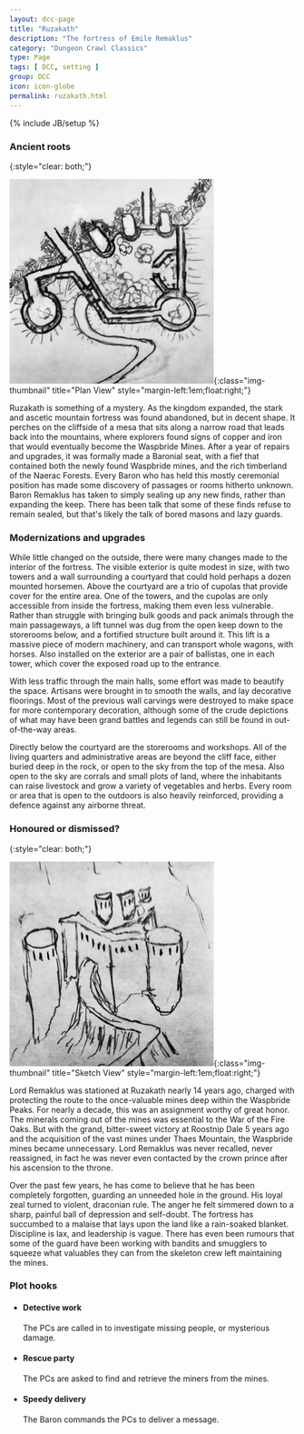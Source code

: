 ```yaml
---
layout: dcc-page
title: "Ruzakath"
description: "The fortress of Emile Remaklus"
category: "Dungeon Crawl Classics"
type: Page
tags: [ DCC, setting ]
group: DCC
icon: icon-globe
permalink: ruzakath.html
---
```

{% include JB/setup %}

### Ancient roots
{:style="clear: both;"}

![Plan View][plan]{:class="img-thumbnail" title="Plan View" style="margin-left:1em;float:right;"}

Ruzakath is something of a mystery. As the kingdom expanded, the stark and ascetic mountain fortress was found abandoned, but in decent shape. 
It perches on the cliffside of a mesa that sits along a narrow road that leads back into the mountains, where explorers found signs of copper and iron that would eventually become the Waspbride Mines.
After a year of repairs and upgrades, it was formally made a Baronial seat, with a fief that contained both the newly found Waspbride mines, and the rich timberland of the Naerac Forests.
Every Baron who has held this mostly ceremonial position has made some discovery of passages or rooms hitherto unknown. Baron Remaklus has taken to simply sealing up any new finds, rather than expanding the keep.
There has been talk that some of these finds refuse to remain sealed, but that's likely the talk of bored masons and lazy guards.

### Modernizations and upgrades

While little changed on the outside, there were many changes made to the interior of the fortress.
The visible exterior is quite modest in size, with two towers and a wall surrounding a courtyard that could hold perhaps a dozen mounted horsemen. 
Above the courtyard are a trio of cupolas that provide cover for the entire area. One of the towers, and the cupolas are only accessible from inside the fortress, making them even less vulnerable.
Rather than struggle with bringing bulk goods and pack animals through the main passageways, a lift tunnel was dug from the open keep down to the storerooms below, and a fortified structure built around it. 
This lift is a massive piece of modern machinery, and can transport whole wagons, with horses.
Also installed on the exterior are a pair of ballistas, one in each tower, which cover the exposed road up to the entrance. 

With less traffic through the main halls, some effort was made to beautify the space. Artisans were brought in to smooth the walls, and lay decorative floorings. 
Most of the previous wall carvings were destroyed to make space for more contemporary decoration, although some of the crude depictions of what may have been grand battles and legends can still be found in out-of-the-way areas.

Directly below the courtyard are the storerooms and workshops. All of the living quarters and administrative areas are beyond the cliff face, either buried deep in the rock, or open to the sky from the top of the mesa. 
Also open to the sky are corrals and small plots of land, where the inhabitants can raise livestock and grow a variety of vegetables and herbs. Every room or area that is open to the outdoors is also heavily reinforced, providing a defence against any airborne threat.

### Honoured or dismissed?
{:style="clear: both;"}

![Sketch View][sketch]{:class="img-thumbnail" title="Sketch View" style="margin-left:1em;float:right;"}

Lord Remaklus was stationed at Ruzakath nearly 14 years ago, charged with protecting the route to the once-valuable mines deep within the Waspbride Peaks.
For nearly a decade, this was an assignment worthy of great honor. The minerals coming out of the mines was essential to the War of the Fire Oaks. 
But with the grand, bitter-sweet victory at Roostnip Dale 5 years ago and the acquisition of the vast mines under Thaes Mountain, the Waspbride mines became unnecessary. 
Lord Remaklus was never recalled, never reassigned, in fact he was never even contacted by the crown prince after his ascension to the throne.

Over the past few years, he has come to believe that he has been completely forgotten, guarding an unneeded hole in the ground. His loyal zeal turned to violent, draconian rule. 
The anger he felt simmered down to a sharp, painful ball of depression and self-doubt.
The fortress has succumbed to a malaise that lays upon the land like a rain-soaked blanket. Discipline is lax, and leadership is vague. 
There has even been rumours that some of the guard have been working with bandits and smugglers to squeeze what valuables they can from the skeleton crew left maintaining the mines.

### Plot hooks

+ #### Detective work
  The PCs are called in to investigate missing people, or mysterious damage.
+ #### Rescue party
  The PCs are asked to find and retrieve the miners from the mines.
+ #### Speedy delivery
  The Baron commands the PCs to deliver a message.

[plan]: /assets/img/plan.jpg
[sketch]: /assets/img/sketch.jpg